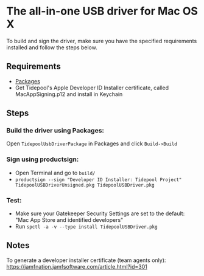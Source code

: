 # The all-in-one USB driver for Mac OS X

To build and sign the driver, make sure you have the specified requirements installed and follow the steps below.

## Requirements

- [Packages](http://s.sudre.free.fr/Software/Packages/about.html)
- Get Tidepool's Apple Developer ID Installer certificate, called MacAppSigning.p12 and install in Keychain

## Steps

### Build the driver using Packages:

Open `TidepoolUsbDriverPackage` in Packages and click `Build->Build`

### Sign using productsign:

- Open Terminal and go to `build/`
- `productsign --sign "Developer ID Installer: Tidepool Project" TidepoolUSBDriverUnsigned.pkg TidepoolUSBDriver.pkg`

### Test:

- Make sure your Gatekeeper Security Settings are set to the default: "Mac App Store and identified developers"
- Run `spctl -a -v --type install TidepoolUSBDriver.pkg`




## Notes

To generate a developer installer certificate (team agents only): https://jamfnation.jamfsoftware.com/article.html?id=301